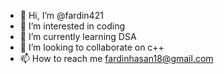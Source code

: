 - 👋 Hi, I’m @fardin421
- 👀 I’m interested in coding
- 🌱 I’m currently learning DSA
- 💞️ I’m looking to collaborate on c++
- 📫 How to reach me fardinhasan18@gmail.com

<!---
fardin421/fardin421 is a ✨ special ✨ repository because its `README.md` (this file) appears on your GitHub profile.
You can click the Preview link to take a look at your changes.
--->
